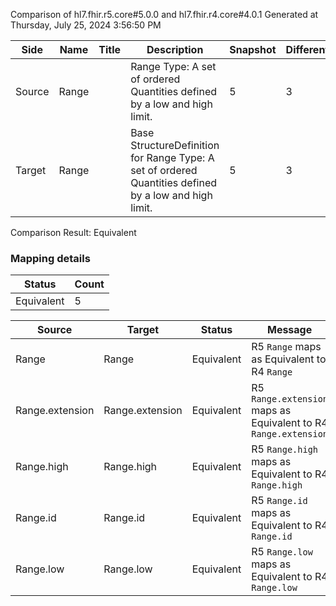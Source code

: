 Comparison of hl7.fhir.r5.core#5.0.0 and hl7.fhir.r4.core#4.0.1
Generated at Thursday, July 25, 2024 3:56:50 PM

| Side | Name | Title | Description | Snapshot | Differential |
| --- | --- | --- | --- | --- | --- |
| Source | Range |  | Range Type: A set of ordered Quantities defined by a low and high limit. | 5 | 3 |
| Target | Range |  | Base StructureDefinition for Range Type: A set of ordered Quantities defined by a low and high limit. | 5 | 3 |


Comparison Result: Equivalent


### Mapping details

| Status | Count |
| ------ | ----- |
Equivalent | 5 |


| Source | Target | Status | Message |
| ------ | ------ | ------ | ------- |
| Range | Range | Equivalent | R5 `Range` maps as Equivalent to R4 `Range` |
| Range.extension | Range.extension | Equivalent | R5 `Range.extension` maps as Equivalent to R4 `Range.extension` |
| Range.high | Range.high | Equivalent | R5 `Range.high` maps as Equivalent to R4 `Range.high` |
| Range.id | Range.id | Equivalent | R5 `Range.id` maps as Equivalent to R4 `Range.id` |
| Range.low | Range.low | Equivalent | R5 `Range.low` maps as Equivalent to R4 `Range.low` |

